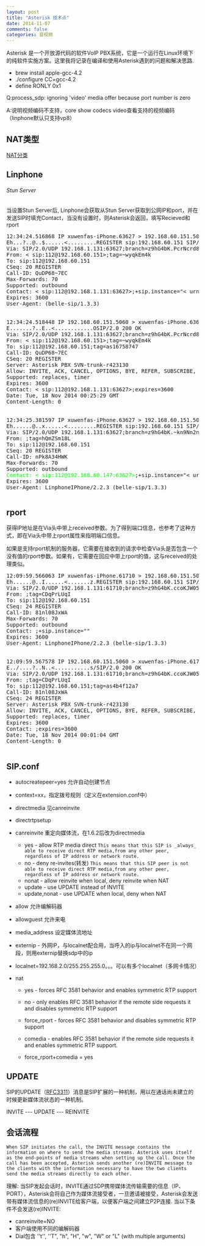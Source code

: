 ```yaml
---
layout: post
title: "Asterisk 技术点"
date: 2014-11-07
comments: false
categories: 音视频
---
```

Asterisk 是一个开放源代码的软件VoIP PBX系统，它是一个运行在Linux环境下的纯软件实施方案。这里我将记录在编译和使用Asterisk遇到的问题和解决思路.

* brew install apple-gcc-4.2
* ./configure CC=gcc-4.2
* define RONLY 0x1


Q:process_sdp: ignoring 'video' media offer because port number is zero

A:说明视频编码不支持，core show codecs video查看支持的视频编码（linphone默认只支持vp8）

## NAT类型
[NAT分类](http://blog.163.com/hlz_2599/blog/static/1423784742012317102533915/)

## Linphone

###### Stun Server

当设置Stun Server后, Linphone会获取从Stun Server获取到公网IP和port，并在发送SIP时填充Contact，当没有设置时，则Asterisk会返回，填写Recieved和rport
<pre>
12:34:24.516868 IP xuwenfas-iPhone.63627 > 192.168.60.151.5060: SIP, length: 411
Eh...?..@..$......<.........REGISTER sip:192.168.60.151 SIP/2.0
Via: SIP/2.0/UDP 192.168.1.131:63627;branch=z9hG4bK.PcrNcrd8a;<font color="00ff00">rport</font>
From: < sip:112@192.168.60.151>;tag=~wyqkEm4k
To: sip:112@192.168.60.151
CSeq: 20 REGISTER
Call-ID: QuDP68~7EC
Max-Forwards: 70
Supported: outbound
Contact: < sip:112@192.168.1.131:63627>;+sip.instance="< urn:uuid:f402ede7-9815-42d5-b0c5-66d7dabf93ba>"
Expires: 3600
User-Agent: (belle-sip/1.3.3)


12:34:24.518448 IP 192.168.60.151.5060 > xuwenfas-iPhone.63627: SIP, length: 530
E.......?..E..<............OSIP/2.0 200 OK
Via: SIP/2.0/UDP 192.168.1.131:63627;branch=z9hG4bK.PcrNcrd8a;<font color="00ff00">received=192.168.60.147;rport=63627</font>
From: < sip:112@192.168.60.151>;tag=~wyqkEm4k
To: sip:112@192.168.60.151;tag=as16758747
Call-ID: QuDP68~7EC
CSeq: 20 REGISTER
Server: Asterisk PBX SVN-trunk-r423130
Allow: INVITE, ACK, CANCEL, OPTIONS, BYE, REFER, SUBSCRIBE, NOTIFY, INFO, PUBLISH, MESSAGE
Supported: replaces, timer
Expires: 3600
Contact: < sip:112@192.168.1.131:63627>;expires=3600
Date: Tue, 18 Nov 2014 00:25:29 GMT
Content-Length: 0


12:34:25.381597 IP xuwenfas-iPhone.63627 > 192.168.60.151.5060: SIP, length: 433
Eh......@..x......<.........REGISTER sip:192.168.60.151 SIP/2.0
Via: SIP/2.0/UDP 192.168.1.131:63627;branch=z9hG4bK.~kn9Nn2n7;rport
From: <sip:112@192.168.60.151>;tag=hQmZSm18L
To: sip:112@192.168.60.151
CSeq: 20 REGISTER
Call-ID: nPk8A34HWK
Max-Forwards: 70
Supported: outbound
<font color="00ff00">Contact: < sip:112@192.168.60.147:63627></font>;+sip.instance="< urn:uuid:f402ede7-9815-42d5-b0c5-66d7dabf93ba>"
Expires: 3600
User-Agent: LinphoneIPhone/2.2.3 (belle-sip/1.3.3)

</pre>

## rport
获得IP地址是在Via头中带上received参数。为了得到端口信息，也参考了这种方式，即在Via头中带上rport属性来指明端口信息。

如果是支持rport机制的服务器，它需要在接收到的请求中检查Via头是否包含一个没有值的rport参数。如果有，它需要在回应中带上rport的值，这与received的处理类似。
<pre>
12:09:59.566063 IP xuwenfas-iPhone.61710 > 192.168.60.151.5060: SIP, length: 433
Eh......@..I......<.......z.REGISTER sip:192.168.60.151 SIP/2.0
Via: SIP/2.0/UDP 192.168.1.131:61710;branch=z9hG4bK.ccoKJW05t;rport
From: <sip:112@192.168.60.151>;tag=CDqPrLUqI
To: sip:112@192.168.60.151
CSeq: 24 REGISTER
Call-ID: 81nl08JxWA
Max-Forwards: 70
Supported: outbound
Contact: <sip:112@192.168.60.147:61710>;+sip.instance="<urn:uuid:f402ede7-9815-42d5-b0c5-66d7dabf93ba>"
Expires: 3600
User-Agent: LinphoneIPhone/2.2.3 (belle-sip/1.3.3)


12:09:59.567578 IP 192.168.60.151.5060 > xuwenfas-iPhone.61710: SIP, length: 531
E../....?..N..<...........s/SIP/2.0 200 OK
Via: SIP/2.0/UDP 192.168.1.131:61710;branch=z9hG4bK.ccoKJW05t;received=192.168.60.147;rport=61710
From: <sip:112@192.168.60.151>;tag=CDqPrLUqI
To: sip:112@192.168.60.151;tag=as4b4f12a7
Call-ID: 81nl08JxWA
CSeq: 24 REGISTER
Server: Asterisk PBX SVN-trunk-r423130
Allow: INVITE, ACK, CANCEL, OPTIONS, BYE, REFER, SUBSCRIBE, NOTIFY, INFO, PUBLISH, MESSAGE
Supported: replaces, timer
Expires: 3600
Contact: <sip:112@192.168.60.147:61710>;expires=3600
Date: Tue, 18 Nov 2014 00:01:04 GMT
Content-Length: 0

</pre>

## SIP.conf
* autocreatepeer=yes 允许自动创建节点
* context=xx，指定拨号规则（定义在extension.conf中）
* directmedia 见canreinvite
* directrtpsetup
* canreinvite 重定向媒体流，在1.6.2后改为directmedia
	* yes - allow RTP media direct
	```This means that this SIP is _always_ able to receive direct RTP media,from any other peer, regardless of IP address or network route.```
	* no - deny re-invites(转发)
	```This means that this SIP peer is not able to receive direct RTP media,from any other peer, regardless of IP address or network route.```
	* nonat - allow reinvite when local, deny reinvite when NAT
	* update - use UPDATE instead of INVITE
	* update,nonat - use UPDATE when local, deny when NAT
	
* allow 允许编解码器
* allowguest 允许来电
* media_address 设定媒体流地址
* externip - 外网IP，与localnet配合用，当呼入的ip与localnet不在同一个网段，则用externip替换sdp中的ip
* localnet=192.168.2.0/255.255.255.0。。。可以有多个localnet（多网卡情况）
* nat
	* yes - forces RFC 3581 behavior and enables symmetric RTP support
	* no - only enables RFC 3581 behavior if the remote side requests it and disables symmetric RTP support
	* force_rport -  forces RFC 3581 behavior and disables symmetric RTP support
	* comedia - enables RFC 3581 behavior if the remote side requests it and enables symmetric RTP support.
	
	* force_rport+comedia = yes

## UPDATE
SIP的UPDATE（[RFC3311](https://tools.ietf.org/html/rfc3311)）消息是SIP扩展的一种机制，用以在通话尚未建立的时候更新媒体流状态的一种机制。

INVITE --- UPDATE --- REINVITE

## 会话流程
```When SIP initiates the call, the INVITE message contains the information on where to send the media streams. Asterisk uses itself as the end-points of media streams when setting up the call. Once the call has been accepted, Asterisk sends another (re)INVITE message to the clients with the information necessary to have the two clients send the media streams directly to each other.```

理解: 当SIP发起会话时，INVITE通过SDP携带媒体流传输需要的信息（IP、PORT），Asterisk会将自己作为媒体流接受者，一旦邀请被接受，Asterisk会发送带有媒体流信息的(re)INVITE给客户端，以便客户端之间建立P2P连接.
当以下条件不会发送(re)INVITE:

* canreinvite=NO
* 客户端使用不同的编解码器
* Dial包含 ''t'', ''T", "h", "H", "w", "W" or "L" (with multiple arguments) 
